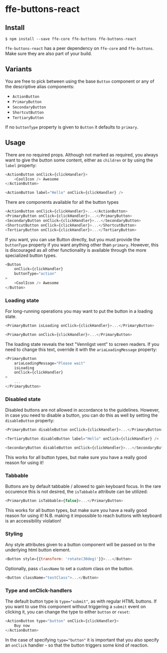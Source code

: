 # ffe-buttons-react

## Install

```
$ npm install --save ffe-core ffe-buttons ffe-buttons-react
```

`ffe-buttons-react` has a peer dependency on `ffe-core` and `ffe-buttons`. Make sure they are also part of your build.

## Variants

You are free to pick between using the base `Button` component or any of the
descriptive alias components:

* `ActionButton`
* `PrimaryButton`
* `SecondaryButton`
* `ShortcutButton`
* `TertiaryButton`

If no `buttonType` property is given to `Button` it defaults to `primary`.

## Usage

There are no required props. Although not marked as required, you always want
to give the button some content, either as `children` or by using the `label`
property:

```javascript
<ActionButton onClick={clickHandler}>
    <CoolIcon /> Awesome
</ActionButton>

<ActionButton label="Hello" onClick={clickHandler} />
```

There are components available for all the button types

```javascript
<ActionButton onClick={clickHandler}>...</ActionButton>
<PrimaryButton onClick={clickHandler}>...</PrimaryButton>
<SecondaryButton onClick={clickHandler}>...</SecondaryButton>
<ShortcutButton onClick={clickHandler}>...</ShortcutButton>
<TertiaryButton onClick={clickHandler}>...</TertiaryButton>
```

If you want, you can use Button directly, but you must provide the `buttonType`
property if you want anything other than `primary`. However, this is discouraged
as all other functionality is available through the more specialized button
types.

```javascript
<Button
    onClick={clickHandler}
    buttonType="action"
>
    <CoolIcon /> Awesome
</Button>
```

### Loading state

For long-running operations you may want to put the button in a loading state.

```javascript
<PrimaryButton isLoading onClick={clickHandler}>...</PrimaryButton>

<PrimaryButton onClick={clickHandler}>...</PrimaryButton>
```

The loading state reveals the text "Vennligst vent" to screen readers.
If you need to change this text, override it with the `ariaLoadingMessage`
property:

```javascript
<PrimaryButton
    ariaLoadingMessage="Please wait"
    isLoading
    onClick={clickHandler}
>
    ...
</PrimaryButton>
```


### Disabled state

Disabled buttons are not allowed in accordance to the  guidelines. However, in
case you need to disable a button, you can do this as well by setting the
`disableButton` property:

```javascript
<PrimaryButton disableButton onClick={clickHandler}>...</PrimaryButton>

<TertiaryButton disableButton label="Hello" onClick={clickHandler} />

<SecondaryButton disableButton onClick={clickHandler}>...</SecondaryButton>
```

This works for all button types, but make sure you have a really good reason for
using it!

### Tabbable

Buttons are by default tabbable / allowed to gain keyboard focus. In the rare
occurence this is not desired, the `isTabbable` attribute can be utilized:

```javascript
<PrimaryButton isTabbable={false}>...</PrimaryButton>
```

This works for all button types, but make sure you have a really good reason for
using it! N.B. making it impossible to reach buttons with keyboard is an
accessibility violation!

### Styling

Any style attributes given to a button component will be passed on to the
underlying html button element.

```javascript
<Button style={{transform: 'rotate(30deg)'}}>...</Button>
```

Optionally, pass `className` to set a custom class on the button.

```javascript
<Button className="testClass">...</Button>
```

### Type and onClick-handlers

The default button type is `type="submit"`, as with regular HTML buttons. If
you want to use this component without triggering a `submit` event on clicking
it, you can change the type to either `button` or `reset`:

```javascript
<ActionButton type="button" onClick={clickHandler}>
    Buy now
</ActionButton>
```

In the case of specifying `type="button"` it is important that you also
specify an `onClick` handler - so that the button triggers some kind of
reaction.
